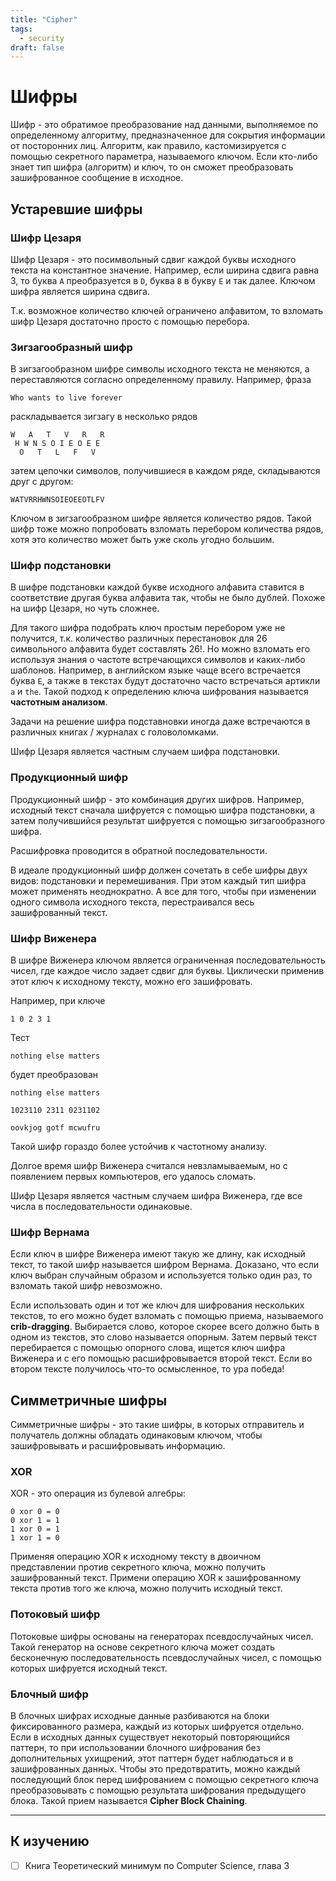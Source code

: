 ```yaml
---
title: "Cipher"
tags:
  - security
draft: false
---
```


# Шифры

Шифр - это обратимое преобразование над данными, выполняемое по определенному алгоритму, предназначенное для сокрытия информации от посторонних лиц. 
Алгоритм, как правило, кастомизируется с помощью секретного параметра, называемого ключом.
Если кто-либо знает тип шифра (алгоритм) и ключ, то он сможет преобразовать зашифрованное сообщение в исходное.

## Устаревшие шифры
### Шифр Цезаря
Шифр Цезаря - это посимвольный сдвиг каждой буквы исходного текста на константное значение.
Например, если ширина сдвига равна 3, то буква `A` преобразуется в `D`, буква `B` в букву `E` и так далее.
Ключом шифра является ширина сдвига.

Т.к. возможное количество ключей ограничено алфавитом, то взломать шифр Цезаря достаточно просто с помощью перебора.

### Зигзагообразный шифр
В зигзагообразном шифре символы исходного текста не меняются, а переставляются согласно определенному правилу.
Например, фраза
```
Who wants to live forever
```

раскладывается зигзагу в несколько рядов
```
W   A   T   V   R   R
 H W N S O I E O E E
  O   T   L   F   V
```

затем цепочки символов, получившиеся в каждом ряде, складываются друг с другом:
```
WATVRRHWNSOIEOEEOTLFV
```

Ключом в зигзагообразном шифре является количество рядов.
Такой шифр тоже можно попробовать взломать перебором количества рядов, хотя это количество может быть уже сколь угодно большим.

### Шифр подстановки
В шифре подстановки каждой букве исходного алфавита ставится в соответствие другая буква алфавита так, чтобы не было дублей.
Похоже на шифр Цезаря, но чуть сложнее.

Для такого шифра подобрать ключ простым перебором уже не получится, т.к. количество различных перестановок для 26 символьного алфавита будет составлять 26!.
Но можно взломать его используя знания о частоте встречающихся символов и каких-либо шаблонов.
Например, в английском языке чаще всего встречается буква `E`, а также в текстах будут достаточно часто встречаться артикли `a` и `the`.
Такой подход к определению ключа шифрования называется **частотным анализом**.

Задачи на решение шифра подставновки иногда даже встречаются в различных книгах / журналах с головоломками.

Шифр Цезаря является частным случаем шифра подстановки.

### Продукционный шифр
Продукционный шифр - это комбинация других шифров.
Например, исходный текст сначала шифруется с помощью шифра подстановки, а затем получившийся результат шифруется с помощью зигзагообразного шифра.

Расшифровка проводится в обратной последовательности.

В идеале продукционный шифр должен сочетать в себе шифры двух видов: подстановки и перемешивания.
При этом каждый тип шифра может применять неоднократно.
А все для того, чтобы при изменении одного символа исходного текста, перестраивался весь зашифрованный текст.

### Шифр Виженера
В шифре Виженера ключом является ограниченная последовательность чисел, где каждое число задает сдвиг для буквы.
Циклически применив этот ключ к исходному тексту, можно его зашифровать.

Например, при ключе 
```
1 0 2 3 1
```

Тест 
```
nothing else matters
```

будет преобразован
```
nothing else matters

1023110 2311 0231102

oovkjog gotf mcwufru
```

Такой шифр гораздо более устойчив к частотному анализу.

Долгое время шифр Виженера считался невзламываемым, но с появлением первых компьютеров, его удалось сломать.

Шифр Цезаря является частным случаем шифра Виженера, где все числа в последовательности одинаковые.

### Шифр Вернама
Если ключ в шифре Виженера имеют такую же длину, как исходный текст, то такой шифр называется шифром Вернама.
Доказано, что если ключ выбран случайным образом и используется только один раз, то взломать такой шифр невозможно.

Если использовать один и тот же ключ для шифрования нескольких текстов, то его можно будет взломать с помощью приема, называемого **crib-dragging**.
Выбирается слово, которое скорее всего должно быть в одном из текстов, это слово называется опорным.
Затем первый текст перебирается с помощью опорного слова, ищется ключ шифра Виженера и с его помощью расшифровывается второй текст. 
Если во втором тексте получилось что-то осмысленное, то ура победа!


## Симметричные шифры

Симметричные шифры - это такие шифры, в которых отправитель и получатель должны обладать одинаковым ключом, чтобы зашифровывать и расшифровывать информацию.

### XOR
XOR - это операция из булевой алгебры:
```
0 xor 0 = 0
0 xor 1 = 1
1 xor 0 = 1
1 xor 1 = 0
```
Применяя операцию XOR к исходному тексту в двоичном представлении против секретного ключа, можно получить зашифрованный текст.
Примени операцию XOR к зашифрованному текста против того же ключа, можно получить исходный текст.

### Потоковый шифр
Потоковые шифры основаны на генераторах псевдослучайных чисел.
Такой генератор на основе секретного ключа может создать бесконечную последовательность псевдослучайных чисел, с помощью которых шифруется исходный текст.

### Блочный шифр
В блочных шифрах исходные данные разбиваются на блоки фиксированного размера, каждый из которых шифруется отдельно.
Если в исходных данных существует некоторый повторяющийся паттерн, то при использовании блочного шифрования без дополнительных ухищрений, этот паттерн будет наблюдаться и в зашифрованных данных.
Чтобы это предотвратить, можно каждый последующий блок перед шифрованием с помощью секретного ключа преобразовывать с помощью результата шифрования предыдущего блока.
Такой прием называется **Cipher Block Chaining**.


---
## К изучению

- [ ] Книга Теоретический минимум по Computer Science, глава 3